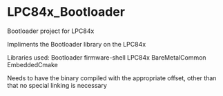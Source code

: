 # LPC84x_Bootloader
Bootloader project for LPC84x

Impliments the Bootloader library on the LPC84x

Libraries used:
Bootloader
firmware-shell
LPC84x
BareMetalCommon
EmbeddedCmake

Needs to have the binary compiled with the appropriate offset, other than that no special linking is necessary
